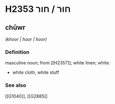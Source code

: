 # H2353 חוּר / חור

## chûwr

_(khoor | hoor | hoor)_

### Definition

masculine noun; from [[H2357]]; white linen; white.

- white cloth, white stuff
### See also

[[G1040]], [[G2885]]

